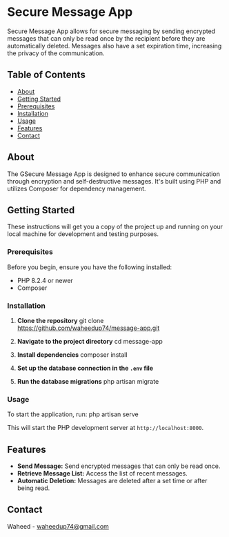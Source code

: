 # Secure Message App

Secure Message App allows for secure messaging by sending encrypted messages that can only be read once by the recipient before they are automatically deleted. Messages also have a set expiration time, increasing the privacy of the communication.

## Table of Contents
- [About](#about)
- [Getting Started](#getting-started)
- [Prerequisites](#prerequisites)
- [Installation](#installation)
- [Usage](#usage)
- [Features](#features)
- [Contact](#contact)

## About

The GSecure Message App is designed to enhance secure communication through encryption and self-destructive messages. It's built using PHP and utilizes Composer for dependency management.

## Getting Started

These instructions will get you a copy of the project up and running on your local machine for development and testing purposes.

### Prerequisites

Before you begin, ensure you have the following installed:
- PHP 8.2.4 or newer
- Composer

### Installation

1. **Clone the repository**
git clone https://github.com/waheedup74/message-app.git
2. **Navigate to the project directory**
cd message-app
3. **Install dependencies**
composer install

4. **Set up the database connection in the `.env` file**
5. **Run the database migrations**
php artisan migrate


### Usage

To start the application, run:
php artisan serve

This will start the PHP development server at `http://localhost:8000`.

## Features

- **Send Message:** Send encrypted messages that can only be read once.
- **Retrieve Message List:** Access the list of recent messages.
- **Automatic Deletion:** Messages are deleted after a set time or after being read.

## Contact

Waheed - waheedup74@gmail.com


